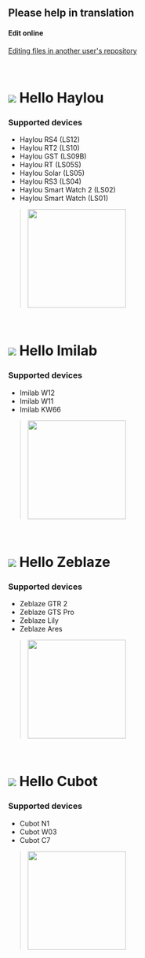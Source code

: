 ## Please help in translation

#### Edit online
[Editing files in another user's repository](https://docs.github.com/en/github/managing-files-in-a-repository/editing-files-in-another-users-repository)

<br>

# <img src="https://play-lh.googleusercontent.com/IRN8GXZC_LcV_JmlaqrEkfeigS3aMrEqItatKO7e53nkAX47PQuPz8loYV0erQPh3w=s48-rw"> Hello Haylou
### Supported devices
- Haylou RS4 (LS12)
- Haylou RT2 (LS10)
- Haylou GST (LS09B)
- Haylou RT (LS05S)
- Haylou Solar (LS05)
- Haylou RS3 (LS04)
- Haylou Smart Watch 2 (LS02)
- Haylou Smart Watch (LS01)
><a href="https://play.google.com/store/apps/details?id=hu.tiborsosdevs.haylou.hello" target="_blank">
><img src="https://play.google.com/intl/en_us/badges/static/images/badges/en_badge_web_generic.png" width="200">
></a>

<br>

# <img src="https://play-lh.googleusercontent.com/sIm_hSJg4qsanVoZRSvH-D7W1VRjskf-Vh75r1uwdmamCBotUNMasdhQBe1vhtjEba9K=s48-rw"> Hello Imilab
### Supported devices
- Imilab W12
- Imilab W11
- Imilab KW66
><a href="https://play.google.com/store/apps/details?id=hu.tiborsosdevs.imilab.hello" target="_blank">
><img src="https://play.google.com/intl/en_us/badges/static/images/badges/en_badge_web_generic.png" width="200">
></a>

<br>

# <img src="https://play-lh.googleusercontent.com/ty8Hwdy-fls5CNl2h-UnYa38wETwDpGVPVd9qTaW6efmd6B9qh84jFM-EyZ9XdeS7cdL=s48-rw"> Hello Zeblaze
### Supported devices
- Zeblaze GTR 2
- Zeblaze GTS Pro
- Zeblaze Lily
- Zeblaze Ares
><a href="https://play.google.com/store/apps/details?id=hu.tiborsosdevs.zeblaze.hello" target="_blank">
><img src="https://play.google.com/intl/en_us/badges/static/images/badges/en_badge_web_generic.png" width="200">
></a>

<br>

# <img src="https://play-lh.googleusercontent.com/h3raeDeUoiCsbTgrjsjCNrqXYzIUf_oxCfsuieZObL9TrYRDVIR3q5q0yZ7Wfqe-SUoL=s48-rw"> Hello Cubot
### Supported devices
- Cubot N1
- Cubot W03
- Cubot C7
><a href="https://play.google.com/store/apps/details?id=hu.tiborsosdevs.cubot.hello" target="_blank">
><img src="https://play.google.com/intl/en_us/badges/static/images/badges/en_badge_web_generic.png" width="200">
></a>

